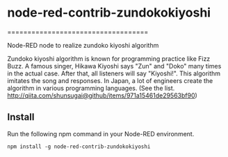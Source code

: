 # node-red-contrib-zundokokiyoshi
===================================

Node-RED node to realize zundoko kiyoshi algorithm

Zundoko kiyoshi algorithm is known for programming practice like Fizz Buzz.
A famous singer, Hikawa Kiyoshi says "Zun" and "Doko" many times in the actual case. After that, all listeners will say "Kiyoshi!".
This algorithm imitates the song and responses.
In Japan, a lot of engineers create the algorithm in various programming languages.
(See the list. http://qiita.com/shunsugai@github/items/971a15461de29563bf90)

## Install
Run the following npm command in your Node-RED environment.
```
npm install -g node-red-contrib-zundokokiyoshi
```